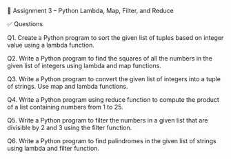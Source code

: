 📘 Assignment 3 – Python Lambda, Map, Filter, and Reduce

✅ Questions

Q1.
Create a Python program to sort the given list of tuples based on integer value using a lambda function.

Q2.
Write a Python program to find the squares of all the numbers in the given list of integers using lambda and map functions.

Q3.
Write a Python program to convert the given list of integers into a tuple of strings. Use map and lambda functions.

Q4.
Write a Python program using reduce function to compute the product of a list containing numbers from 1 to 25.

Q5.
Write a Python program to filter the numbers in a given list that are divisible by 2 and 3 using the filter function.

Q6.
Write a Python program to find palindromes in the given list of strings using lambda and filter function.


